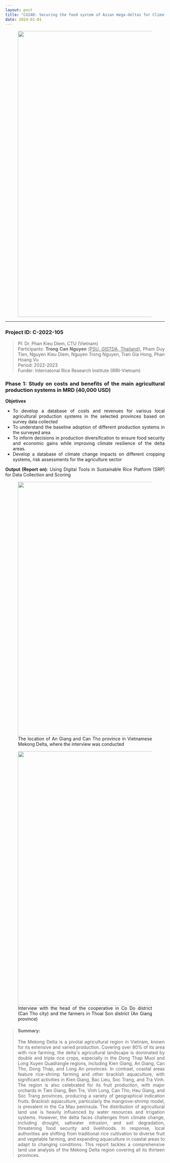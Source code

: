 ```yaml
---
layout: post
title: "CGIAR: Securing the food system of Asian mega-deltas for Climate and Livelihood resilience"
date: 2024-01-01
---
```


<div style="text-align:justify">

<div class="container-fluid">
<div class="row">
<div class="col-sm-12">
<figure>
<img src="{{ site.url }}{{ site.baseurl }}/images/projectpic/CGIAR_mega_delta.png" class="img-responsive" width="900px" height="auto" />
<figcaption></figcaption>
</figure>
</div>
</div>
</div>

<hr>

### Project ID: C-2022-105 
> PI: Dr. Phan Kieu Diem, CTU (Vietnam) <br>
> Participants: **Trong Can Nguyen** <u>(PSU, GISTDA, Thailand)</u>, Pham Duy Tien, Nguyen Kieu Diem, Nguyen Trong Nguyen, Tran Gia Hong, Phan Hoang Vu <br>
> Period: 2022-2023 <br>
> Funder: Internatonal Rice Research Institute (IRRI-Vietnam) <br>


### **Phase 1**: Study on costs and benefits of the main agricultural production systems in MRD (40,000 USD)

<p style="font-size=20px">

**Objetives**
-  To develop a database of costs and revenues for various local agricultural production systems in the selected provinces based on survey data collected
- To understand the baseline adoption of different production systems in the surveyed area
- To inform decisions in production diversification to ensure food security and economic gains while improving climate resilience of the delta areas.
- Develop a database of climate change impacts on different cropping systems, risk assessments for the agriculture sector

**Output (Report on)**: Using Digital Tools in Sustainable Rice Platform (SRP) for Data Collection and Scoring
</p>

<div class="container-fluid">
<div class="row">
<div class="col-sm-12">
<figure>
<img src="{{ site.url }}{{ site.baseurl }}/images/projectpic/CGIAR_SRP_map.jpg" class="img-responsive" width="800px" height="auto" />
<figcaption> The location of An Giang and Can Tho province in Vietnamese Mekong Delta, where the interview was conducted
</figcaption>
</figure>
</div>
<div class="col-sm-12">
<figure>
<img src="{{ site.url }}{{ site.baseurl }}/images/projectpic/CGIAR_SRP_survey.jpg" class="img-responsive" width="800px" height="auto" />
<figcaption> Interview with the head of the cooperative in Co Do district (Can Tho city) and the farmers in Thoai Son district (An Giang province)
</figcaption>
</figure>
</div>
</div>
</div>

> <h4><b>Summary: </b></h4> 
> The Mekong Delta is a pivotal agricultural region in Vietnam, known for its extensive and varied production. Covering over 80% of its area with rice farming, the delta's agricultural landscape is dominated by double and triple rice crops, especially in the Dong Thap Muoi and Long Xuyen Quadrangle regions, including Kien Giang, An Giang, Can Tho, Dong Thap, and Long An provinces. In contrast, coastal areas feature rice-shrimp farming and other brackish aquaculture, with significant activities in Kien Giang, Bac Lieu, Soc Trang, and Tra Vinh. The region is also celebrated for its fruit production, with major orchards in Tien Giang, Ben Tre, Vinh Long, Can Tho, Hau Giang, and Soc Trang provinces, producing a variety of geographical indication fruits. Brackish aquaculture, particularly the mangrove-shrimp model, is prevalent in the Ca Mau peninsula. The distribution of agricultural land use is heavily influenced by water resources and irrigation systems. However, the delta faces challenges from climate change, including drought, saltwater intrusion, and soil degradation, threatening food security and livelihoods. In response, local authorities are shifting from traditional rice cultivation to diverse fruit and vegetable farming, and expanding aquaculture in coastal areas to adapt to changing conditions. This report tackles a comprehensive land use analysis of the Mekong Delta region covering all its thirteen provinces.









</div>
